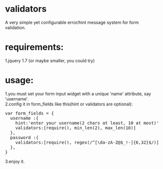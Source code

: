 # validators
A very simple yet configurable error/hint message system for form validation.

# requirements:
1.jquery 1.7 (or maybe smaller, you could try)<br/>

# usage:
1.you must set your form input widget with a unique 'name' attribute, say 'username'.<br/>
2.config it in form_fields like this(hint or validators are optional):
<pre>var form_fields = {
  username :{
    hint:'enter your username(2 chars at least, 10 at most)', 
    validators:[require(), min_len(2), max_len(10)]
  }, 
  password :{
    validators:[require(), regex(/^[\da-zA-Z@$_!-]{6,32}$/)]
  }, 
}</pre>
3.enjoy it.
